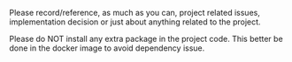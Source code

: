 Please record/reference, as much as you can, project related issues,
implementation decision or just about anything related to the project.

Please do NOT install any extra package in the project code. This better be done in 
the docker image to avoid dependency issue. 
